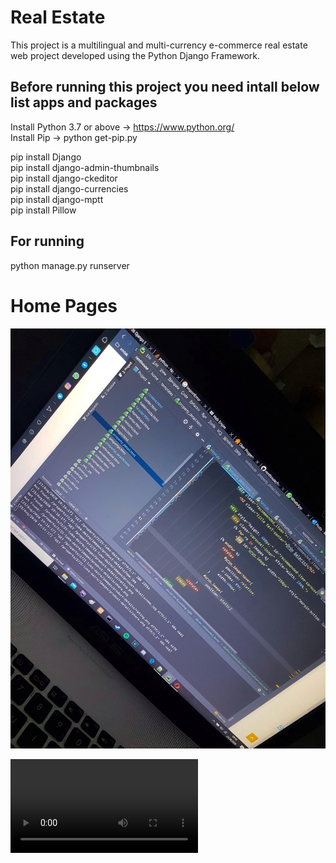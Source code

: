 # Real Estate

This project is a multilingual and multi-currency e-commerce real estate web project developed using the Python Django Framework.

## Before running this project you need intall below list apps and packages

Install Python 3.7 or above -> https://www.python.org/<br>
Install Pip   -> python get-pip.py<br>

pip install Django<br>
pip install django-admin-thumbnails<br>
pip install django-ckeditor<br>
pip install django-currencies<br>
pip install django-mptt<br>
pip install Pillow<br>

## For running

python manage.py runserver

# Home Pages
![github](home/templates/IMG-01.jpeg)<br>

![github](home/templates/MP4-01.mp4)<br>
